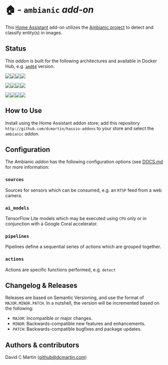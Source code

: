 # &#127968; - `ambianic` _add-on_

This [Home Assistant](http://home-assistant.io) add-on utilizes the [Ambianic project](https://ambianic.ai/) to detect and classify entity(s) in images.  

## Status
This _addon_ is built for the following architectures and available in Docker Hub, e.g. [`amd64`](https://hub.docker.com/repository/docker/dcmartin/amd64-addon-ambianic) version.

![](https://img.shields.io/badge/amd64-yes-green.svg)[![](https://images.microbadger.com/badges/image/dcmartin/amd64-addon-ambianic.svg)](https://microbadger.com/images/dcmartin/amd64-addon-ambianic)[![](https://images.microbadger.com/badges/version/dcmartin/amd64-addon-ambianic.svg)](https://microbadger.com/images/dcmartin/amd64-addon-ambianic)[![](https://img.shields.io/docker/pulls/dcmartin/amd64-addon-ambianic.svg)](https://hub.docker.com/r/dcmartin/amd64-addon-ambianic)

![](https://img.shields.io/badge/aarch64-yes-green.svg)[![](https://images.microbadger.com/badges/image/dcmartin/aarch64-addon-ambianic.svg)](https://microbadger.com/images/dcmartin/aarch64-addon-ambianic)[![](https://images.microbadger.com/badges/version/dcmartin/aarch64-addon-ambianic.svg)](https://microbadger.com/images/dcmartin/aarch64-addon-ambianic)[![](https://img.shields.io/docker/pulls/dcmartin/aarch64-addon-ambianic.svg)](https://hub.docker.com/r/dcmartin/aarch64-addon-ambianic)

![](https://img.shields.io/badge/armv7-yes-green.svg)[![](https://images.microbadger.com/badges/image/dcmartin/armv7-addon-ambianic.svg)](https://microbadger.com/images/dcmartin/armv7-addon-ambianic)[![](https://images.microbadger.com/badges/version/dcmartin/armv7-addon-ambianic.svg)](https://microbadger.com/images/dcmartin/armv7-addon-ambianic)[![](https://img.shields.io/docker/pulls/dcmartin/armv7-addon-ambianic.svg)](https://hub.docker.com/r/dcmartin/armv7-addon-ambianic)

## How to Use
Install using the Home Assistant addon store; add this repository `http://github.com/dcmartin/hassio-addons` to your store and select the `ambianic` _addon_.

## Configuration
The Ambianic _addon_ has the following configuration options (see [DOCS.md](DOCS.md) for more information:

### `sources`
Sources for sensors which can be consumed, e.g. an `RTSP` feed from a web camera.

### `ai_models`
TensorFlow Lite models which may be executed using `CPU` only or in conjunction with a Google Coral accelerator.

### `pipelines`
Pipelines define a sequential series of _actions_ which are grouped together.

### `actions`
Actions are specific functions performed, e.g. `detect`

## Changelog & Releases
Releases are based on Semantic Versioning, and use the format
of ``MAJOR.MINOR.PATCH``. In a nutshell, the version will be incremented
based on the following:

- ``MAJOR``: Incompatible or major changes.
- ``MINOR``: Backwards-compatible new features and enhancements.
- ``PATCH``: Backwards-compatible bugfixes and package updates.

## Authors & contributors
David C Martin (github@dcmartin.com)

[commits]: https://github.com/dcmartin/hassio-addons/ambianic/commits/master
[contributors]: https://github.com/dcmartin/hassio-addons/ambianic/graphs/contributors
[dcmartin]: https://github.com/dcmartin
[issue]: https://github.com/dcmartin/hassio-addons/ambianic/issues
[keepchangelog]: http://keepachangelog.com/en/1.0.0/
[releases]: https://github.com/dcmartin/hassio-addons/ambianic/releases
[repository]: https://github.com/dcmartin/hassio-addons

<img width="1" src="http://clustrmaps.com/map_v2.png?cl=ffffff&w=a&t=n&d=nHYT4NR2G2QC7Y7yBZRLYccEBA0WFVBI5AgkTmURk9c"/>
